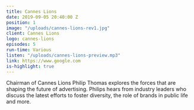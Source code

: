 ```yaml
---
title: Cannes Lions
date: 2019-09-05 20:40:00 Z
position: 1
image: "/uploads/cannes-lions-rev1.jpg"
client: Cannes Lions
logo: cannes-lions
episodes: 5
run-time: Various
listen: "/uploads/cannes-lions-preview.mp3"
link: https://www.google.com
is-highlight: true
---
```


Chairman of Cannes Lions Philip Thomas explores the forces that are shaping the future of advertising. Philips hears from industry leaders who discuss the latest efforts to foster diversity, the role of brands in public life and more.